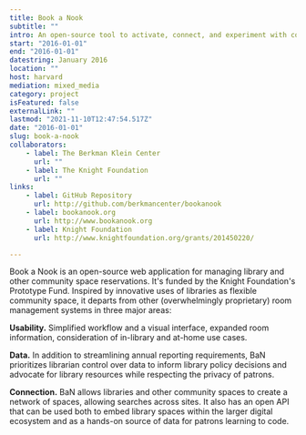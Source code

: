 ```yaml
---
title: Book a Nook
subtitle: ""
intro: An open-source tool to activate, connect, and experiment with community spaces.
start: "2016-01-01"
end: "2016-01-01"
datestring: January 2016
location: ""
host: harvard
mediation: mixed_media
category: project
isFeatured: false
externalLink: ""
lastmod: "2021-11-10T12:47:54.517Z"
date: "2016-01-01"
slug: book-a-nook
collaborators:
    - label: The Berkman Klein Center
      url: ""
    - label: The Knight Foundation
      url: ""
links:
    - label: GitHub Repository
      url: http://github.com/berkmancenter/bookanook
    - label: bookanook.org
      url: http://www.bookanook.org
    - label: Knight Foundation
      url: http://www.knightfoundation.org/grants/201450220/

---
```

Book a Nook is an open-source web application for managing library and other community space reservations. It's funded by the Knight Foundation's Prototype Fund. Inspired by innovative uses of libraries as flexible community space, it departs from other (overwhelmingly proprietary) room management systems in three major areas:

**Usability.** Simplified workflow and a visual interface, expanded room information, consideration of in-library and at-home use cases.

**Data.** In addition to streamlining annual reporting requirements, BaN prioritizes librarian control over data to inform library policy decisions and advocate for library resources while respecting the privacy of patrons.

**Connection.** BaN allows libraries and other community spaces to create a network of spaces, allowing searches across sites. It also has an open API that can be used both to embed library spaces within the larger digital ecosystem and as a hands-on source of data for patrons learning to code.
